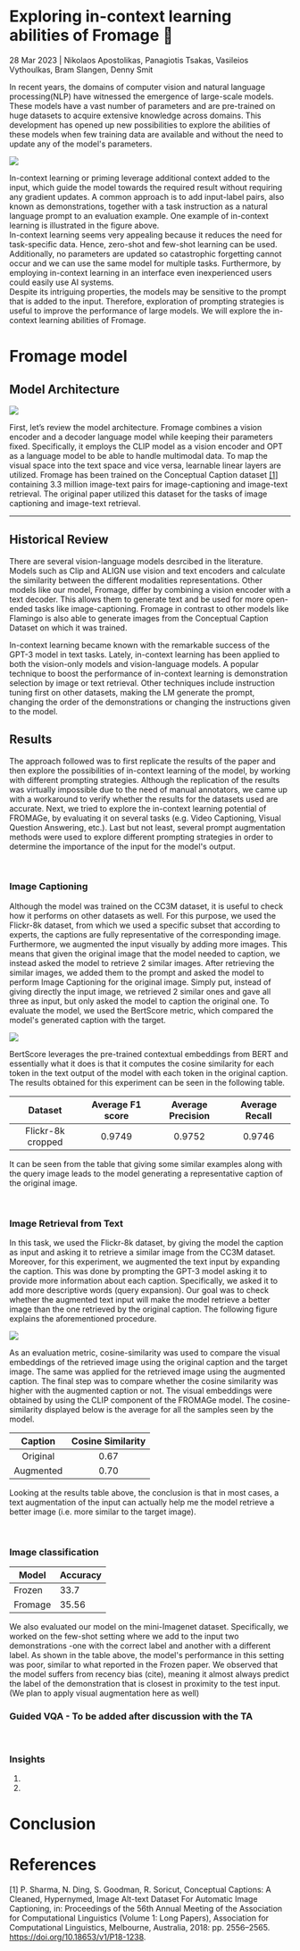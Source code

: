Exploring in-context learning abilities of Fromage 🧀
================================================================

28 Mar 2023 | Nikolaos Apostolikas, Panagiotis Tsakas, Vasileios Vythoulkas, Bram Slangen, Denny Smit

<!---Humans can learn a new task without requiring huge task-specific supervised datasets. -->

In recent years, the domains of computer vision and natural language processing(NLP) have witnessed the emergence of large-scale models. These models have a vast number of parameters and are pre-trained on huge datasets to acquire extensive knowledge across domains. This development has opened up new possibilities to explore the abilities of these models when few training data are available and without the need to update any of the model's parameters.
<!--- I need to add a smooth transition here -->

![](images_report/lion_malamute.png)

<!--- Maybe we can put this image later when we describe the image classification task and put here an image from the image captioning task.For  image captioning it is more clear that it needs both image and text models. 
-->
In-context learning or priming leverage additional context added to the input, which guide the model towards the required result without requiring any gradient updates. A common approach is to add input-label pairs, also known as demonstrations, together with a task instruction as a natural language prompt to an evaluation example. One example of in-context learning is illustrated in the figure above. <br>
In-context learning seems very appealing because it reduces the need for task-specific data. Hence, zero-shot and few-shot learning can be used. Additionally, no parameters are updated so catastrophic forgetting cannot occur and we can use the same model for multiple tasks. Furthermore, by employing in-context learning in an interface even inexperienced users could easily use AI systems. <br>
Despite its intriguing properties, the models may be sensitive to the prompt that is added to the input. Therefore, exploration of prompting strategies is useful to improve the performance of large models. We will explore the in-context learning abilities of Fromage. <br>

Fromage model
==================================

Model Architecture
---------
![](images_report/fromage_architecture.png)

First, let’s review the model architecture. Fromage combines a vision encoder and a decoder language model while keeping their parameters fixed. Specifically, it employs the CLIP model as a vision encoder and OPT as a language model to be able to handle multimodal data. To map the visual space into the text space and vice versa, learnable linear layers are utilized. Fromage has been trained on the Conceptual Caption dataset [[1]](#cc3m) containing 3.3 million image-text pairs for image-captioning and image-text retrieval. The original paper utilized this dataset for the tasks of image captioning and image-text retrieval.

<!--- I am not sure whether talking about Conceptual Caption is a 
good idea because of the image-captioning dataset. Besides, 
we need to add a picture here
-->

--------------------------

Historical Review
-----------------
There are several vision-language models desrcibed in the literature. Models such as Clip and ALIGN use vision and text encoders and calculate the similarity between the different modalities representations. <!--- Nonetheless, these models are restricted to cases where pre-defined labels are available.--> Other models like our model, Fromage, differ by combining a vision encoder with a text decoder. This allows them to generate text and be used for more open-ended tasks like image-captioning. Fromage in contrast to other models like Flamingo is also able to generate images from the Conceptual Caption Dataset on which it was trained. <br>
<!---Another important distinction between different vision-language models is the way they bridge different modalities. Existing approaches include finetuning cross-attention layers (Flamingo), only vision encoders (Frozen), only text  lightweight transformer blocks (Blip2), directly feeding the   -->
In-context learning became known with the remarkable success of the GPT-3 model in text tasks. Lately, in-context learning has been applied to both the vision-only models and vision-language models. A popular technique to boost the performance of in-context learning is demonstration selection by image or text retrieval. Other techniques include instruction tuning first on other datasets, making the LM generate the prompt, changing the order of the demonstrations or changing the instructions given to the model.


Results
-----------------

The approach followed was to first replicate the results of the paper and then explore the possibilities of in-context learning of the model, by working with different prompting strategies. Although the replication of the results was virtually impossible due to the need of manual annotators, we came up with a workaround to verify whether the results for the datasets used are accurate. Next, we tried to explore the in-context learning potential of FROMAGe, by evaluating it on several tasks (e.g. Video Captioning, Visual Question Answering, etc.). Last but not least, several prompt augmentation methods were used to explore different prompting strategies in order to determine the importance of the input for the model's output.
<!--- Not sure where we should put these paragraphs -->


&nbsp;
### Image Captioning

Although the model was trained on the CC3M dataset, it is useful to check how it performs on other datasets as well. For this purpose, we used the Flickr-8k dataset, from which we used a specific subset that according to experts, the captions are fully representative of the corresponding image. Furthermore, we augmented the input visually by adding more images. This means that given the original image that the model needed to caption, we instead asked the model to retrieve 2 similar images. After retrieving the similar images, we added them to the prompt and asked the model to perform Image Captioning for the original image. Simply put, instead of giving directly the input image, we retrieved 2 similar ones and gave all three as input, but only asked the model to caption the original one. To evaluate the model, we used the BertScore metric, which compared the model's generated caption with the target. 

![](images_report/Visual_augmentation_of_prompt.png)

BertScore leverages the pre-trained contextual embeddings from BERT and essentially what it does is that it computes the cosine similarity for each token in the text output of the model with each token in the original caption. The results obtained for this experiment can be seen in the following table.

|      Dataset      	| Average F1 score 	| Average Precision 	| Average Recall 	|
|:-----------------:	|:----------------:	|:-----------------:	|:--------------:	|
| Flickr-8k cropped 	|      0.9749      	|       0.9752      	|     0.9746     	|

It can be seen from the table that giving some similar examples along with the query image leads to the model generating a representative caption of the original image.

&nbsp;

### Image Retrieval from Text 

In this task, we used the Flickr-8k dataset, by giving the model the caption as input and asking it to retrieve a similar image from the CC3M dataset. Moreover, for this experiment, we augmented the text input by expanding the caption. This was done by prompting the GPT-3 model asking it to provide more information about each caption. Specifically, we asked it to add more descriptive words (query expansion). Our goal was to check whether the augmented text input will make the model retrieve a better image than the one retrieved by the original caption. The following figure explains the aforementioned procedure.

![](/images_report/Text_augmentation_of_prompt.png)

As an evaluation metric, cosine-similarity was used to compare the visual embeddings of the retrieved image using the original caption and the target image. The same was applied for the retrieved image using the augmented caption. The final step was to compare whether the cosine similarity was higher with the augmented caption or not. The visual embeddings were obtained by using the CLIP component of the FROMAGe model. The cosine-similarity displayed below is the average for all the samples seen by the model.

|  Caption  	| Cosine Similarity 	|
|:---------:	|:-----------------:	|
|  Original 	|         0.67        	|
| Augmented 	|         0.70         	|

Looking at the results table above, the conclusion is that in most cases, a text augmentation of the input can actually help me the model retrieve a better image (i.e. more similar to the target image).

&nbsp;

### Image classification

|Model |Accuracy|
|-----|--------|
|Frozen|33.7      |
|Fromage  |35.56      |


We also evaluated our model on the mini-Imagenet dataset. Specifically, we worked on the few-shot setting where we add to the input two demonstrations -one with the correct label and another with a different label. As shown in the table above, the model's performance in this setting was poor, similar to what reported in the Frozen paper. We observed that the model suffers from recency bias (cite), meaning it almost always predict the label of the demonstration that is closest in proximity to the test input. (We plan to apply visual augmentation here as well)




### Guided VQA - To be added after discussion with the TA 



&nbsp;


### Insights


1.  
    
    
2.  
    

Conclusion
==========


References
==========

<a id="cc3m"></a> [1] P. Sharma, N. Ding, S. Goodman, R. Soricut, Conceptual Captions: A Cleaned, Hypernymed, Image Alt-text Dataset For Automatic Image Captioning, in: Proceedings of the 56th Annual Meeting of the Association for Computational Linguistics (Volume 1: Long Papers), Association for Computational Linguistics, Melbourne, Australia, 2018: pp. 2556–2565. https://doi.org/10.18653/v1/P18-1238.

    